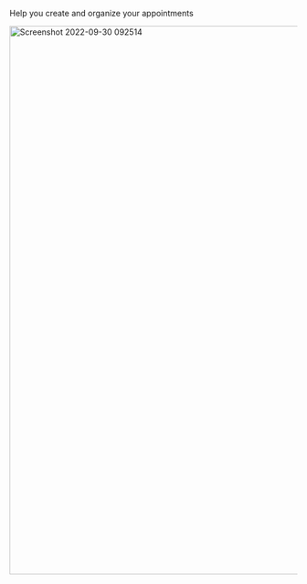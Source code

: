 Help you create and organize your appointments

<img width="960" alt="Screenshot 2022-09-30 092514" src="https://user-images.githubusercontent.com/64177351/193176788-8d82b712-fdcf-41c8-bbe9-45ac5b7f3992.png">
